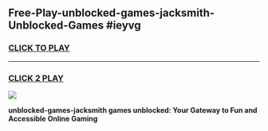 
## Free-Play-unblocked-games-jacksmith-Unblocked-Games #ieyvg
<h3>
<a href="https://news.freeplayer.one?title=unblocked-games-jacksmith&ref=8M">CLICK TO PLAY</a></h3>
<hr>

<h3>
<a href="https://news.freeplayer.one?title=unblocked-games-jacksmith&ref=8M">CLICK 2 PLAY</a>
  
</h3>

<a href="https://news.freeplayer.one?title=unblocked-games-jacksmith&ref=8M"><img src="https://clearcache.store/games.png"></a>


**unblocked-games-jacksmith games unblocked: Your Gateway to Fun and Accessible Online Gaming**
